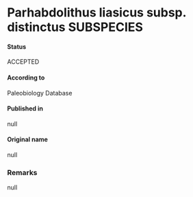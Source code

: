 Parhabdolithus liasicus subsp. distinctus SUBSPECIES
=======

#### Status
ACCEPTED

#### According to
Paleobiology Database

#### Published in
null

#### Original name
null

### Remarks
null